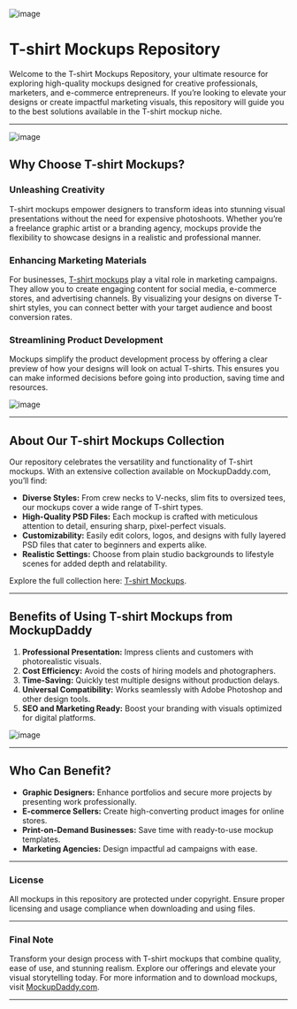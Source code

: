 ![image](https://github.com/user-attachments/assets/7ed1d7e9-b5d0-46d8-9bc9-8a821edc919c)

# T-shirt Mockups Repository

Welcome to the T-shirt Mockups Repository, your ultimate resource for exploring high-quality mockups designed for creative professionals, marketers, and e-commerce entrepreneurs. If you’re looking to elevate your designs or create impactful marketing visuals, this repository will guide you to the best solutions available in the T-shirt mockup niche.

---

![image](https://github.com/user-attachments/assets/6190c18f-5ca3-4eab-99bc-783a0094a54a)

## Why Choose T-shirt Mockups?

### Unleashing Creativity
T-shirt mockups empower designers to transform ideas into stunning visual presentations without the need for expensive photoshoots. Whether you’re a freelance graphic artist or a branding agency, mockups provide the flexibility to showcase designs in a realistic and professional manner.

### Enhancing Marketing Materials
For businesses, [T-shirt mockups](https://www.mockupdaddy.com/T-shirt-mockup) play a vital role in marketing campaigns. They allow you to create engaging content for social media, e-commerce stores, and advertising channels. By visualizing your designs on diverse T-shirt styles, you can connect better with your target audience and boost conversion rates.

### Streamlining Product Development
Mockups simplify the product development process by offering a clear preview of how your designs will look on actual T-shirts. This ensures you can make informed decisions before going into production, saving time and resources.

![image](https://github.com/user-attachments/assets/aab5520f-c6b2-4855-8a20-9fb424383c13)

---

## About Our T-shirt Mockups Collection

Our repository celebrates the versatility and functionality of T-shirt mockups. With an extensive collection available on MockupDaddy.com, you’ll find:

- **Diverse Styles:** From crew necks to V-necks, slim fits to oversized tees, our mockups cover a wide range of T-shirt types.
- **High-Quality PSD Files:** Each mockup is crafted with meticulous attention to detail, ensuring sharp, pixel-perfect visuals.
- **Customizability:** Easily edit colors, logos, and designs with fully layered PSD files that cater to beginners and experts alike.
- **Realistic Settings:** Choose from plain studio backgrounds to lifestyle scenes for added depth and relatability.

Explore the full collection here: [T-shirt Mockups](https://www.mockupdaddy.com/T-shirt-mockup).

---

## Benefits of Using T-shirt Mockups from MockupDaddy

1. **Professional Presentation:** Impress clients and customers with photorealistic visuals.
2. **Cost Efficiency:** Avoid the costs of hiring models and photographers.
3. **Time-Saving:** Quickly test multiple designs without production delays.
4. **Universal Compatibility:** Works seamlessly with Adobe Photoshop and other design tools.
5. **SEO and Marketing Ready:** Boost your branding with visuals optimized for digital platforms.

![image](https://github.com/user-attachments/assets/3eed0af0-73d7-43f5-ab9f-e9f1a3620d3c)

---

## Who Can Benefit?

- **Graphic Designers:** Enhance portfolios and secure more projects by presenting work professionally.
- **E-commerce Sellers:** Create high-converting product images for online stores.
- **Print-on-Demand Businesses:** Save time with ready-to-use mockup templates.
- **Marketing Agencies:** Design impactful ad campaigns with ease.

---

### License
All mockups in this repository are protected under copyright. Ensure proper licensing and usage compliance when downloading and using files.

---

### Final Note

Transform your design process with T-shirt mockups that combine quality, ease of use, and stunning realism. Explore our offerings and elevate your visual storytelling today. For more information and to download mockups, visit [MockupDaddy.com](https://www.mockupdaddy.com/).

---
